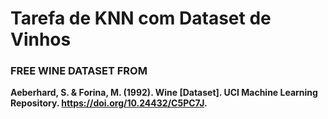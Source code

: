 # Tarefa de KNN com Dataset de Vinhos

### FREE WINE DATASET FROM
**Aeberhard, S. & Forina, M. (1992). Wine [Dataset]. UCI Machine Learning Repository. https://doi.org/10.24432/C5PC7J.**
